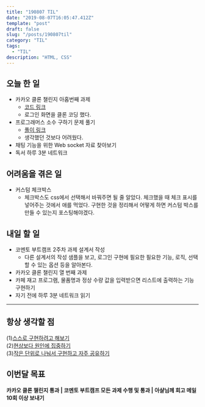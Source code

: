 ```yaml
---
title: "190807 TIL"
date: "2019-08-07T16:05:47.412Z"
template: "post"
draft: false
slug: "/posts/190807til"
category: "TIL"
tags:
  - "TIL"
description: "HTML, CSS"
---
```


## 오늘 한 일

- 카카오 클론 챌린지 아홉번째 과제
  - [코드 링크](https://codesandbox.io/s/blueprint-4y2hw)
  - 로그인 화면을 클론 코딩 했다.
- 프로그래머스 소수 구하기 문제 풀기
  - [풀이 링크](https://junkim.netlify.com/posts/programmers0807)
  - 생각했던 것보다 어려웠다.
- 채팅 기능을 위한 Web socket 자료 찾아보기
- 독서 하루 3분 네트워크

## 어려움을 겪은 일

- 커스텀 체크박스
  - 체크박스도 css에서 선택해서 바꿔주면 될 줄 알았다. 체크했을 때 체크 표시를 넣어주는 것에서 애를 먹었다. 구현한 것을 정리해서 어떻게 하면 커스텀 박스를 만들 수 있는지 포스팅해야겠다.

## 내일 할 일

- 코멘토 부트캠프 2주차 과제 설계서 작성
  - 다른 설계서의 작성 샘플을 보고, 로그인 구현에 필요한 필요한 기능, 로직, 선택할 수 있는 옵션 등을 알아본다.
- 카카오 클론 챌린지 열 번째 과제
- 카페 재고 프로그램, 물품명과 정상 수량 값을 입력받으면 리스트에 출력하는 기능 구현하기
- 자기 전에 하루 3분 네트워크 읽기

---



## 항상 생각할 점

(1)<u>스스로 구현하려고 해보기</u> <br>(2)<u>현상보다 원인에 집중하기</u> <br>(3)<u>작은 단위로 나눠서 구현하고 자주 공유하기</u>



## 이번달 목표

**카카오 클론 챌린지 통과 | 코멘토 부트캠프 모든 과제 수행 및 통과 | 아샬님께 회고 메일 10회 이상 보내기**

